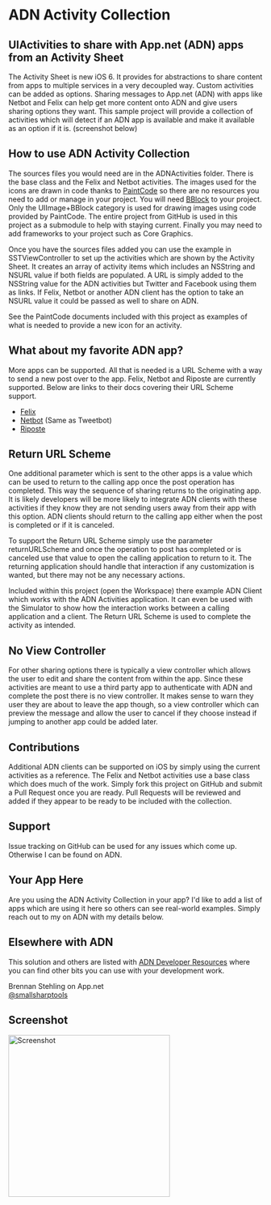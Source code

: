 ADN Activity Collection
=====================

## UIActivities to share with App.net (ADN) apps from an Activity Sheet

The Activity Sheet is new iOS 6. It provides for abstractions to share content from apps to 
multiple services in a very decoupled way. Custom activities can be added as options.
Sharing messages to App.net (ADN) with apps like Netbot and Felix can help get more content
onto ADN and give users sharing options they want. This sample project will provide a collection
of activities which will detect if an ADN app is available and make it available as an option if
it is. (screenshot below)

## How to use ADN Activity Collection

The sources files you would need are in the ADNActivities folder. There is the base class and
the Felix and Netbot activities. The images used for the icons are drawn in code thanks to
[PaintCode](http://www.paintcodeapp.com/) so there are no resources you need to add or manage
in your project. You will need [BBlock](https://github.com/kgn/BBlock) to your project. 
Only the UIImage+BBlock category is used for drawing images using code provided by PaintCode. 
The entire project from GitHub is used in this project as a submodule to help with staying current. 
Finally you may need to add frameworks to your project such as Core Graphics.

Once you have the sources files added you can use the example in SSTViewController to set up
the activities which are shown by the Activity Sheet. It creates an array of activity items which
includes an NSString and NSURL value if both fields are populated. A URL is simply added to the
NSString value for the ADN activities but Twitter and Facebook using them as links. If Felix,
Netbot or another ADN client has the option to take an NSURL value it could be passed as well
to share on ADN.

See the PaintCode documents included with this project as examples of what is needed to provide
a new icon for an activity.

## What about my favorite ADN app?

More apps can be supported. All that is needed is a URL Scheme with a way to send a new post
over to the app. Felix, Netbot and Riposte are currently supported. Below are links to their
docs covering their URL Scheme support.

 * [Felix](http://tigerbears.com/felix/urls.html)
 * [Netbot](http://tapbots.com/blog/development/tweetbot-url-scheme) (Same as Tweetbot)
 * [Riposte](http://riposteapp.net/release-notes.html)

## Return URL Scheme

One additional parameter which is sent to the other apps is a value which can be used to return
to the calling app once the post operation has completed. This way the sequence of sharing returns
to the originating app. It is likely developers will be more likely to integrate ADN clients with
these activities if they know they are not sending users away from their app with this option.
ADN clients should return to the calling app either when the post is completed or if it is canceled.

To support the Return URL Scheme simply use the parameter returnURLScheme and once the operation to
post has completed or is canceled use that value to open the calling application to return to it. The
returning application should handle that interaction if any customization is wanted, but there may
not be any necessary actions.

Included within this project (open the Workspace) there example ADN Client which works with the 
ADN Activities application. It can even be used with the Simulator to show how the interaction
works between a calling application and a client. The Return URL Scheme is used to complete
the activity as intended.

## No View Controller

For other sharing options there is typically a view controller which allows the user to edit and
share the content from within the app. Since these activities are meant to use a third party app
to authenticate with ADN and complete the post there is no view controller. It makes sense to
warn they user they are about to leave the app though, so a view controller which can preview
the message and allow the user to cancel if they choose instead if jumping to another app could
be added later.

## Contributions

Additional ADN clients can be supported on iOS by simply using the current activities as a reference.
The Felix and Netbot activities use a base class which does much of the work. Simply fork this project
on GitHub and submit a Pull Request once you are ready. Pull Requests will be reviewed and added if
they appear to be ready to be included with the collection.

## Support

Issue tracking on GitHub can be used for any issues which come up. Otherwise I can be found on ADN. 

## Your App Here

Are you using the ADN Activity Collection in your app? I'd like to add a list of apps which are using
it here so others can see real-world examples. Simply reach out to my on ADN with my details below.

## Elsewhere with ADN

This solution and others are listed with [ADN Developer Resources](https://github.com/appdotnet/api-spec/wiki/Developer-Resources#wiki-objectivec)
where you can find other bits you can use with your development work.

Brennan Stehling on App.net  
[@smallsharptools](http://alpha.app.net/smallsharptools)

## Screenshot

<img src="https://raw.github.com/brennanMKE/ADNActivityCollection/master/ADNActivity.png" width="320px" alt="Screenshot" />
